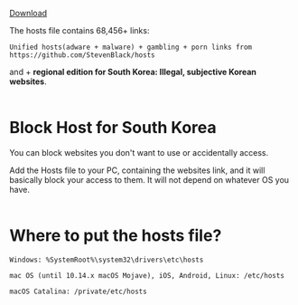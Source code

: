 [Download](https://github.com/kegang0619/BlockHosts/raw/master/hosts)

The hosts file contains 68,456+ links: 
```
Unified hosts(adware + malware) + gambling + porn links from https://github.com/StevenBlack/hosts
```
and + **regional edition for South Korea: Illegal, subjective Korean websites**.
<br><br>

# Block Host for South Korea

You can block websites you don't want to use or accidentally access.

Add the Hosts file to your PC, containing the websites link, and it will basically block your access to them. It will not depend on whatever OS you have.
<br><br>

# Where to put the hosts file?

```
Windows: %SystemRoot%\system32\drivers\etc\hosts

mac OS (until 10.14.x macOS Mojave), iOS, Android, Linux: /etc/hosts

macOS Catalina: /private/etc/hosts
```
